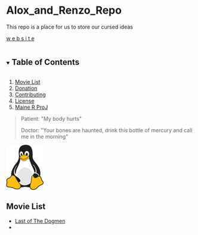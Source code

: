 # Alox_and_Renzo_Repo

This repo is a place for us to store our cursed ideas

[w e b s i t e](https://bigg-iron.github.io/Alox_and_Renzo_Repo/)

<!-- TABLE OF CONTENTS -->
<details open="open">
  <summary><h2 style="display: inline-block">Table of Contents</h2></summary>
  <ol>
    <li> <a href="#Movie-List">Movie List</a></li>
    <li><a href="#donation">Donation</a></li>
    <li><a href="#contributing">Contributing</a></li>
    <li><a href="#license">License</a></li>
    <li><a href="https://github.com/Bigg-Iron/Alox_and_Renzo_Repo/tree/master/docs/maineR">Maine R ProJ</a></li>
    <!-- <li><a href="#contacts">Contacts</a></li> -->
    <!-- <li><a href="#acknowledgments">Acknowledgments</a></li> -->
  </ol>
</details>


>Patient: "My body hurts"
>
>Doctor: "Your bones are haunted, drink this bottle of mercury and call me in the morning"

![Tux, the Linux mascot](/docs/assets/images/tux.png)

## Movie List

- [Last of The Dogmen](https://www.imdb.com/title/tt0113617/)
- 
